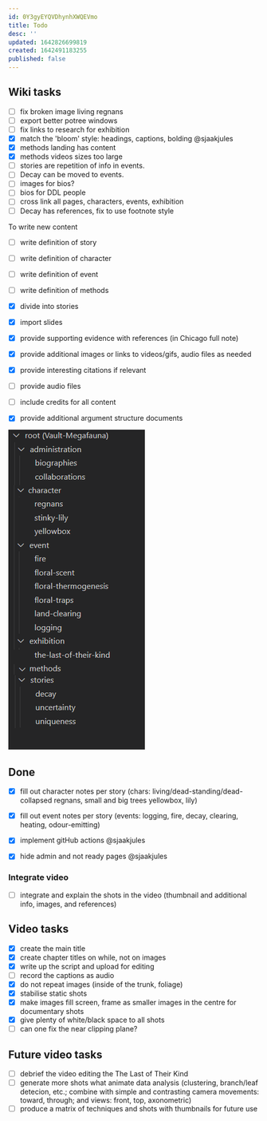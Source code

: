 ```yaml
---
id: 0Y3gyEYQVDhynhXWQEVmo
title: Todo
desc: ''
updated: 1642826699819
created: 1642491183255
published: false
---
```



## Wiki tasks

- [ ] fix broken image living regnans
- [ ] export better potree windows
- [ ] fix links to research for exhibition
- [x] match the 'bloom' style: headings, captions, bolding @sjaakjules
- [x] methods landing has content
- [x] methods videos sizes too large
- [ ] stories are repetition of info in events.
- [ ] Decay can be moved to events.
- [ ] images for bios?
- [ ] bios for DDL people
- [ ] cross link all pages, characters, events, exhibition
- [ ] Decay has references, fix to use footnote style

To write new content

- [ ] write definition of story
- [ ] write definition of character
- [ ] write definition of event
- [ ] write definition of methods


- [x] divide into stories
- [x] import slides
- [x] provide supporting evidence with references (in Chicago full note) 
- [x] provide additional images or links to videos/gifs, audio files as needed
- [x] provide interesting citations if relevant
- [ ] provide audio files
- [ ] include credits for all content
- [x] provide additional argument structure documents




![](assets/images/2022-01-21-14-11-31.png)

## Done

- [x] fill out character notes per story (chars: living/dead-standing/dead-collapsed regnans, small and big trees yellowbox, lily)
- [x] fill out event notes per story (events: logging, fire, decay, clearing, heating, odour-emitting)

- [x] implement gitHub actions @sjaakjules
- [x] hide admin and not ready pages @sjaakjules
 
### Integrate video

- [ ] integrate and explain the shots in the video (thumbnail and additional info, images, and references)

## Video tasks

- [x] create the main title
- [x] create chapter titles on while, not on images
- [x] write up the script and upload for editing
- [ ] record the captions as audio
- [x] do not repeat images (inside of the trunk, foliage)
- [x] stabilise static shots
- [x] make images fill screen, frame as smaller images in the centre for documentary shots
- [x] give plenty of white/black space to all shots
- [ ] can one fix the near clipping plane?

## Future video tasks

- [ ] debrief the video editing the The Last of Their Kind
- [ ] generate more shots what animate data analysis (clustering, branch/leaf detecion, etc.; combine with simple and contrasting camera movements: toward, through; and views: front, top, axonometric)
- [ ] produce a matrix of techniques and shots with thumbnails for future use
